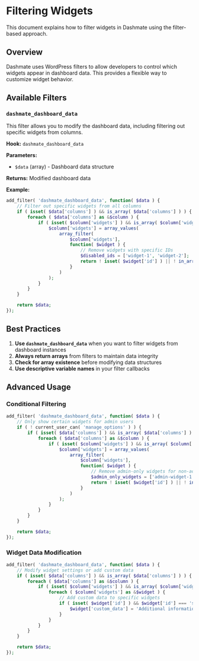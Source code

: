 # Filtering Widgets

This document explains how to filter widgets in Dashmate using the filter-based approach.

## Overview

Dashmate uses WordPress filters to allow developers to control which widgets appear in dashboard data. This provides a flexible way to customize widget behavior.

## Available Filters

### `dashmate_dashboard_data`

This filter allows you to modify the dashboard data, including filtering out specific widgets from columns.

**Hook:** `dashmate_dashboard_data`

**Parameters:**
- `$data` (array) - Dashboard data structure

**Returns:** Modified dashboard data

**Example:**
```php
add_filter( 'dashmate_dashboard_data', function( $data ) {
    // Filter out specific widgets from all columns
    if ( isset( $data['columns'] ) && is_array( $data['columns'] ) ) {
        foreach ( $data['columns'] as &$column ) {
            if ( isset( $column['widgets'] ) && is_array( $column['widgets'] ) ) {
                $column['widgets'] = array_values(
                    array_filter(
                        $column['widgets'],
                        function( $widget ) {
                            // Remove widgets with specific IDs
                            $disabled_ids = ['widget-1', 'widget-2'];
                            return ! isset( $widget['id'] ) || ! in_array( $widget['id'], $disabled_ids, true );
                        }
                    )
                );
            }
        }
    }

    return $data;
});
```

## Best Practices

1. **Use `dashmate_dashboard_data`** when you want to filter widgets from dashboard instances
2. **Always return arrays** from filters to maintain data integrity
3. **Check for array existence** before modifying data structures
4. **Use descriptive variable names** in your filter callbacks

## Advanced Usage

### Conditional Filtering

```php
add_filter( 'dashmate_dashboard_data', function( $data ) {
    // Only show certain widgets for admin users
    if ( ! current_user_can( 'manage_options' ) ) {
        if ( isset( $data['columns'] ) && is_array( $data['columns'] ) ) {
            foreach ( $data['columns'] as &$column ) {
                if ( isset( $column['widgets'] ) && is_array( $column['widgets'] ) ) {
                    $column['widgets'] = array_values(
                        array_filter(
                            $column['widgets'],
                            function( $widget ) {
                                // Remove admin-only widgets for non-admin users
                                $admin_only_widgets = ['admin-widget-1', 'admin-widget-2'];
                                return ! isset( $widget['id'] ) || ! in_array( $widget['id'], $admin_only_widgets, true );
                            }
                        )
                    );
                }
            }
        }
    }

    return $data;
});
```

### Widget Data Modification

```php
add_filter( 'dashmate_dashboard_data', function( $data ) {
    // Modify widget settings or add custom data
    if ( isset( $data['columns'] ) && is_array( $data['columns'] ) ) {
        foreach ( $data['columns'] as &$column ) {
            if ( isset( $column['widgets'] ) && is_array( $column['widgets'] ) ) {
                foreach ( $column['widgets'] as &$widget ) {
                    // Add custom data to specific widgets
                    if ( isset( $widget['id'] ) && $widget['id'] === 'sample-html' ) {
                        $widget['custom_data'] = 'Additional information';
                    }
                }
            }
        }
    }

    return $data;
});
```
